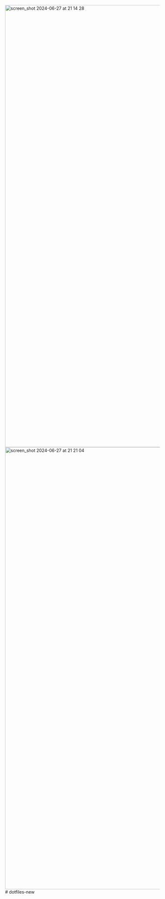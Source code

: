 <img width="1440" alt="screen_shot 2024-06-27 at 21 14 28" src="https://github.com/thanhhoann/dotfiles/assets/74335400/8e103089-d0af-4161-b9af-a7a012efbf54">
<img width="1440" alt="screen_shot 2024-06-27 at 21 21 04" src="https://github.com/thanhhoann/dotfiles/assets/74335400/777a9985-c083-4c18-826e-1b4ac0883809">
# dotfiles-new
